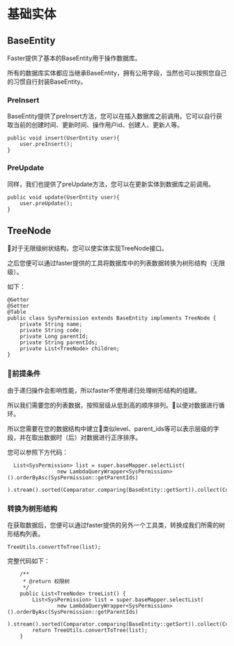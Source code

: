 # 基础实体


## BaseEntity
Faster提供了基本的BaseEntity用于操作数据库。

所有的数据库实体都应当继承BaseEntity，拥有公用字段，当然也可以按照您自己的习惯自行封装BaseEntity。

### PreInsert

BaseEntity提供了preInsert方法，您可以在插入数据库之前调用。它可以自行获取当前的创建时间、更新时间、操作用户id、创建人、更新人等。

```
public void insert(UserEntity user){
    user.preInsert();
}
```

### PreUpdate

同样，我们也提供了preUpdate方法，您可以在更新实体到数据库之前调用。

```
public void update(UserEntity user){
    user.preUpdate();
}
```


## TreeNode

对于无限级树状结构，您可以使实体实现TreeNode接口。

之后您便可以通过faster提供的工具将数据库中的列表数据转换为树形结构（无限级）。

如下：

```
@Getter
@Setter
@Table
public class SysPermission extends BaseEntity implements TreeNode {
    private String name;
    private String code;
    private Long parentId;
    private String parentIds;
    private List<TreeNode> children;
}
```


### 前提条件

由于递归操作会影响性能，所以faster不使用递归处理树形结构的组建。

所以我们需要您的列表数据，按照层级从低到高的顺序排列。以便对数据进行循环。

所以您需要在您的数据结构中建立类似level、parent_ids等可以表示层级的字段，并在取出数据时（后）对数据进行正序排序。

您可以参照下方代码：


```
  List<SysPermission> list = super.baseMapper.selectList(
                new LambdaQueryWrapper<SysPermission>().orderByAsc(SysPermission::getParentIds)
        ).stream().sorted(Comparator.comparing(BaseEntity::getSort)).collect(Collectors.toList());
```

### 转换为树形结构

在获取数据后，您便可以通过faster提供的另外一个工具类，转换成我们所需的树形结构列表。

```
TreeUtils.convertToTree(list);
```

完整代码如下：

```
    /**
     * @return 权限树
     */
    public List<TreeNode> treeList() {
        List<SysPermission> list = super.baseMapper.selectList(
                new LambdaQueryWrapper<SysPermission>().orderByAsc(SysPermission::getParentIds)
        ).stream().sorted(Comparator.comparing(BaseEntity::getSort)).collect(Collectors.toList());
        return TreeUtils.convertToTree(list);
    }
```